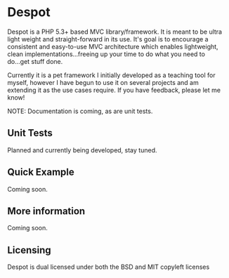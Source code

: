 Despot
===========

Despot is a PHP 5.3+ based MVC library/framework. It is meant to be ultra light weight and straight-forward in its use. It's goal is
to encourage a consistent and easy-to-use MVC architecture which enables lightweight, clean implementations...freeing up your time to
do what you need to do...get stuff done.

Currently it is a pet framework I initially developed as a teaching tool for myself, however I have begun to use it on several projects
and am extending it as the use cases require. If you have feedback, please let me know!

NOTE: Documentation is coming, as are unit tests.

Unit Tests
----------

Planned and currently being developed, stay tuned.

Quick Example
-------------

Coming soon.

More information
----------------

Coming soon.

Licensing
---------
Despot is dual licensed under both the BSD and MIT copyleft licenses
